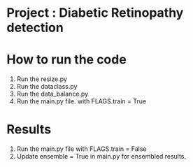 # Project : Diabetic Retinopathy detection

# How to run the code
1. Run the resize.py 
2. Run the dataclass.py
3. Run the data_balance.py
4. Run the main.py file. with FLAGS.train = True

# Results
1. Run the main.py file with FLAGS.train = False
2. Update ensemble = True in main.py  for ensembled results.